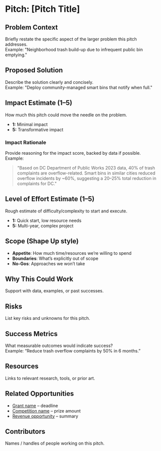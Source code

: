 # Pitch: [Pitch Title]

## Problem Context
Briefly restate the specific aspect of the larger problem this pitch addresses.  
Example: "Neighborhood trash build-up due to infrequent public bin emptying."

## Proposed Solution
Describe the solution clearly and concisely.  
Example: "Deploy community-managed smart bins that notify when full."

## Impact Estimate (1–5)
How much this pitch could move the needle on the problem.  
- **1:** Minimal impact  
- **5:** Transformative impact

### Impact Rationale
Provide reasoning for the impact score, backed by data if possible.  
Example:  
> "Based on DC Department of Public Works 2023 data, 40% of trash complaints are overflow-related. Smart bins in similar cities reduced overflow incidents by ~60%, suggesting a 20–25% total reduction in complaints for DC."

## Level of Effort Estimate (1–5)
Rough estimate of difficulty/complexity to start and execute.  
- **1:** Quick start, low resource needs  
- **5:** Multi-year, complex project

## Scope (Shape Up style)
- **Appetite**: How much time/resources we’re willing to spend  
- **Boundaries**: What’s explicitly out of scope  
- **No-Gos**: Approaches we won’t take

## Why This Could Work
Support with data, examples, or past successes.

## Risks
List key risks and unknowns for this pitch.

## Success Metrics
What measurable outcomes would indicate success?  
Example: “Reduce trash overflow complaints by 50% in 6 months.”

## Resources
Links to relevant research, tools, or prior art.

## Related Opportunities
- [Grant name](link) – deadline  
- [Competition name](link) – prize amount  
- [Revenue opportunity](link) – summary

## Contributors
Names / handles of people working on this pitch.